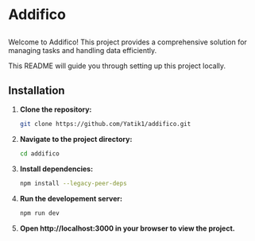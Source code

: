# Addifico
## 
Welcome to Addifico! This project provides a comprehensive solution for managing tasks and handling data efficiently. 

This README will guide you through setting up this project locally.

## Installation

1. **Clone the repository:**

   ```bash
   git clone https://github.com/Yatik1/addifico.git
   ```

2. **Navigate to the project directory:**

   ```bash
   cd addifico
   ```

3. **Install dependencies:**

   ```bash
   npm install --legacy-peer-deps
   ```

4. **Run the developement server:**

    ```bash 
    npm run dev
    ```

5. **Open http://localhost:3000 in your browser to view the project.**



